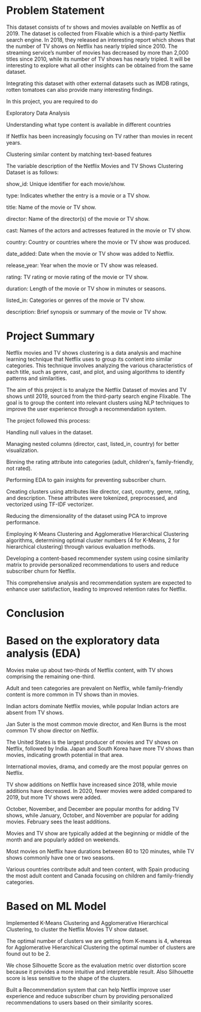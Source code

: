 # Problem Statement

This dataset consists of tv shows and movies available on Netflix as of 2019. The dataset is collected from Flixable which is a third-party Netflix search engine. In 2018, they released an interesting report which shows that the number of TV shows on Netflix has nearly tripled since 2010. The streaming service’s number of movies has decreased by more than 2,000 titles since 2010, while its number of TV shows has nearly tripled. It will be interesting to explore what all other insights can be obtained from the same dataset.

Integrating this dataset with other external datasets such as IMDB ratings, rotten tomatoes can also provide many interesting findings.

In this project, you are required to do

Exploratory Data Analysis

Understanding what type content is available in different countries

If Netflix has been increasingly focusing on TV rather than movies in recent years.

Clustering similar content by matching text-based features

The variable description of the Netflix Movies and TV Shows Clustering Dataset is as follows:

show_id: Unique identifier for each movie/show.

type: Indicates whether the entry is a movie or a TV show.

title: Name of the movie or TV show.

director: Name of the director(s) of the movie or TV show.

cast: Names of the actors and actresses featured in the movie or TV show.

country: Country or countries where the movie or TV show was produced.

date_added: Date when the movie or TV show was added to Netflix.

release_year: Year when the movie or TV show was released.

rating: TV rating or movie rating of the movie or TV show.

duration: Length of the movie or TV show in minutes or seasons.

listed_in: Categories or genres of the movie or TV show.

description: Brief synopsis or summary of the movie or TV show.

# Project Summary

Netflix movies and TV shows clustering is a data analysis and machine learning technique that Netflix uses to group its content into similar categories. This technique involves analyzing the various characteristics of each title, such as genre, cast, and plot, and using algorithms to identify patterns and similarities.

The aim of this project is to analyze the Netflix Dataset of movies and TV shows until 2019, sourced from the third-party search engine Flixable. The goal is to group the content into relevant clusters using NLP techniques to improve the user experience through a recommendation system.

The project followed this process:

Handling null values in the dataset.

Managing nested columns (director, cast, listed_in, country) for better visualization.

Binning the rating attribute into categories (adult, children's, family-friendly, not rated).

Performing EDA to gain insights for preventing subscriber churn.

Creating clusters using attributes like director, cast, country, genre, rating, and description. These attributes were tokenized, preprocessed, and vectorized using TF-IDF vectorizer.

Reducing the dimensionality of the dataset using PCA to improve performance.

Employing K-Means Clustering and Agglomerative Hierarchical Clustering algorithms, determining optimal cluster numbers (4 for K-Means, 2 for hierarchical clustering) through various evaluation methods.

Developing a content-based recommender system using cosine similarity matrix to provide personalized recommendations to users and reduce subscriber churn for Netflix.

This comprehensive analysis and recommendation system are expected to enhance user satisfaction, leading to improved retention rates for Netflix.

# Conclusion

# Based on the exploratory data analysis (EDA) 

Movies make up about two-thirds of Netflix content, with TV shows comprising the remaining one-third.

Adult and teen categories are prevalent on Netflix, while family-friendly content is more common in TV shows than in movies.

Indian actors dominate Netflix movies, while popular Indian actors are absent from TV shows.

Jan Suter is the most common movie director, and Ken Burns is the most common TV show director on Netflix.

The United States is the largest producer of movies and TV shows on Netflix, followed by India. Japan and South Korea have more TV shows than movies, indicating growth potential in that area.

International movies, drama, and comedy are the most popular genres on Netflix.

TV show additions on Netflix have increased since 2018, while movie additions have decreased. In 2020, fewer movies were added compared to 2019, but more TV shows were added.

October, November, and December are popular months for adding TV shows, while January, October, and November are popular for adding movies. February sees the least additions.

Movies and TV show are typically added at the beginning or middle of the month and are popularly added on weekends.

Most movies on Netflix have durations between 80 to 120 minutes, while TV shows commonly have one or two seasons.

Various countries contribute adult and teen content, with Spain producing the most adult content and Canada focusing on children and family-friendly categories.

# Based on ML Model

Implemented K-Means Clustering and Agglomerative Hierarchical Clustering, to cluster the Netflix Movies TV show dataset.

The optimal number of clusters we are getting from K-means is 4, whereas for Agglomerative Hierarchical Clustering the optimal number of clusters are found out to be 2.

We chose Silhouette Score as the evaluation metric over distortion score because it provides a more intuitive and interpretable result. Also Silhouette score is less sensitive to the shape of the clusters.

Built a Recommendation system that can help Netflix improve user experience and reduce subscriber churn by providing personalized recommendations to users based on their similarity scores.
